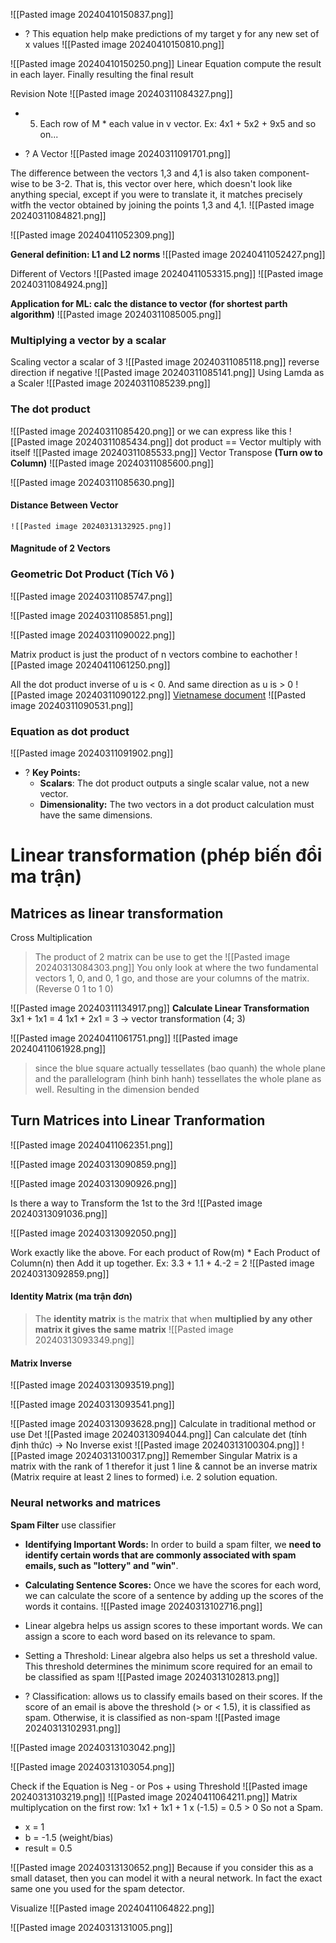 ![[Pasted image 20240410150837.png]]
+ ? This equation help make predictions of my target y for any new set of x values
![[Pasted image 20240410150810.png]]

![[Pasted image 20240410150250.png]]
Linear Equation compute the result in each layer. Finally resulting the final result


Revision Note 
![[Pasted image 20240311084327.png]]
+ 5. Each row of M * each value in v vector.
	Ex: 4x1 + 5x2 + 9x5 and so on...
	


+ ? A Vector
![[Pasted image 20240311091701.png]]

The difference between the vectors 1,3 and 4,1 is also taken component-wise to be 3-2. That is, this vector over here, which doesn't look like anything special, except if you were to translate it, it matches precisely witfh the vector obtained by joining the points 1,3 and 4,1.
	![[Pasted image 20240311084821.png]]


![[Pasted image 20240411052309.png]]

**General definition: L1 and L2 norms**
![[Pasted image 20240411052427.png]]

Different of Vectors
![[Pasted image 20240411053315.png]]
![[Pasted image 20240311084924.png]]


**Application for ML: calc the distance to vector (for shortest parth algorithm)**
![[Pasted image 20240311085005.png]]
### Multiplying a vector by a scalar
Scaling vector a scalar of 3
![[Pasted image 20240311085118.png]]
reverse direction if negative
![[Pasted image 20240311085141.png]]
Using Lamda as a Scaler
![[Pasted image 20240311085239.png]]


### The dot product
![[Pasted image 20240311085420.png]]
or we can express like this
![[Pasted image 20240311085434.png]]
dot product == Vector multiply with itself
![[Pasted image 20240311085533.png]]
Vector Transpose **(Turn ow to Column)**
![[Pasted image 20240311085600.png]]

![[Pasted image 20240311085630.png]]

#### Distance Between Vector
	![[Pasted image 20240313132925.png]]
#### Magnitude of 2 Vectors

### Geometric Dot Product (Tích Vô )
![[Pasted image 20240311085747.png]]

![[Pasted image 20240311085851.png]]

![[Pasted image 20240311090022.png]]

Matrix product is just the product of n vectors combine to eachother
![[Pasted image 20240411061250.png]]

All the dot product inverse of u is < 0. And same direction as u is > 0
![[Pasted image 20240311090122.png]]
[Vietnamese document](https://minhhn.com/lap-trinh/dot-product-tich-vo-huong-tinh-goc-giua-hai-vector/)
![[Pasted image 20240311090531.png]]

### Equation as dot product
![[Pasted image 20240311091902.png]]

+ ? **Key Points:**
	- **Scalars**: The dot product outputs a single scalar value, not a new vector.
	- **Dimensionality:** The two vectors in a dot product calculation must have the same dimensions.

# Linear transformation (phép biến đổi ma trận)

## Matrices as linear transformation

Cross Multiplication
> The product of 2 matrix can be use to get the 
![[Pasted image 20240313084303.png]]
	You only look at where the two fundamental vectors 1, 0, and 0, 1 go, and those are your columns of the matrix.
	(Reverse 0 1 to 1 0)

![[Pasted image 20240311134917.png]]
**Calculate Linear Transformation**
3x1 + 1x1 = 4
1x1 + 2x1 = 3 
-> vector transformation (4; 3)

![[Pasted image 20240411061751.png]]
![[Pasted image 20240411061928.png]]
> since the blue square actually tessellates (bao quanh) the whole plane and the parallelogram (hinh binh hanh) tessellates the whole plane as well. Resulting in the dimension bended

## Turn Matrices into Linear Tranformation 
![[Pasted image 20240411062351.png]]

![[Pasted image 20240313090859.png]]

![[Pasted image 20240313090926.png]]


 Is there a way to Transform the 1st to the 3rd
	![[Pasted image 20240313091036.png]]


![[Pasted image 20240313092050.png]]

Work exactly like the above. 
For each product of Row(m) * Each Product of Column(n) then Add it up together.
Ex: 3.3 + 1.1 + 4.-2 = 2
![[Pasted image 20240313092859.png]]


#### Identity Matrix (ma trận đơn)
> The **identity matrix** is the matrix that when **multiplied by any other matrix it gives the same matrix**
	![[Pasted image 20240313093349.png]]

#### Matrix Inverse 
![[Pasted image 20240313093519.png]]
 
![[Pasted image 20240313093541.png]]


![[Pasted image 20240313093628.png]]
Calculate in traditional method or use Det
![[Pasted image 20240313094044.png]]
Can calculate det (tính định thức) -> No Inverse exist 
	![[Pasted image 20240313100304.png]]
	![[Pasted image 20240313100317.png]]
	Remember Singular Matrix is a matrix with the rank of 1 therefor it just 1 line & cannot be an inverse matrix (Matrix require at least 2 lines to formed)  i.e. 2 solution equation.


### Neural networks and matrices
**Spam Filter**
	use classifier
+ **Identifying Important Words:** In order to build a spam filter, we **need to identify certain words that are commonly associated with spam emails, such as "lottery" and "win"**. 
	
+ **Calculating Sentence Scores:** Once we have the scores for each word, we can calculate the score of a sentence by adding up the scores of the words it contains. 
![[Pasted image 20240313102716.png]]

+ Linear algebra helps us assign scores to these important words. We can assign a score to each word based on its relevance to spam. 
	
+ Setting a Threshold: Linear algebra also helps us set a threshold value. This threshold determines the minimum score required for an email to be classified as spam
![[Pasted image 20240313102813.png]]


+ ? Classification: allows us to classify emails based on their scores. If the score of an email is above the threshold (> or < 1.5), it is classified as spam. Otherwise, it is classified as non-spam
![[Pasted image 20240313102931.png]]

![[Pasted image 20240313103042.png]]

![[Pasted image 20240313103054.png]]

Check if the Equation is Neg - or Pos + using Threshold
![[Pasted image 20240313103219.png]]
![[Pasted image 20240411064211.png]]
Matrix multiplycation on the first row:
1x1 + 1x1 + 1 x (-1.5) = 0.5 > 0 So not a Spam. 
+ x = 1
+ b = -1.5 (weight/bias)
+ result = 0.5 

![[Pasted image 20240313130652.png]]
Because if you consider this as a small dataset, then you can model it with a neural network. In fact the exact same one you used for the spam detector. 

Visualize
![[Pasted image 20240411064822.png]]

![[Pasted image 20240313131005.png]]


